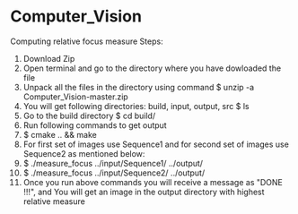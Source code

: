 # Computer_Vision
Computing relative focus measure
Steps:
1. Download Zip 
2. Open terminal and go to the directory where you have dowloaded the file
3. Unpack all the files in the directory using command
   $ unzip -a Computer_Vision-master.zip
4. You will get following directories: build, input, output, src
   $ ls
5. Go to the build directory 
   $ cd build/
6. Run following commands to get output
7. $ cmake .. && make
8. For first set of images use Sequence1 and for second set of images 
   use Sequence2 as mentioned below:
9. $ ./measure_focus ../input/Sequence1/ ../output/ 
10. $ ./measure_focus ../input/Sequence2/ ../output/
11. Once you run above commands you will receive a message as "DONE !!!", and 
   You will get an image in the output directory with highest relative measure


